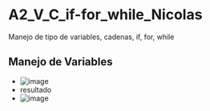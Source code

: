 # A2_V_C_if-for_while_Nicolas
Manejo de tipo de variables, cadenas, if, for, while
## Manejo de Variables
- ![image](https://github.com/user-attachments/assets/19e338b8-07b5-4774-8b31-6b9be18f18e7)
- resultado
- ![image](https://github.com/user-attachments/assets/c563f2bb-19ac-40d6-bfda-eb86c3145b6d)
